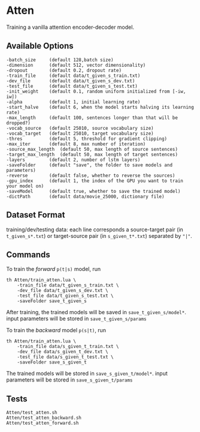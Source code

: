 # Atten
Training a vanilla attention encoder-decoder model.

## Available Options

    -batch_size     (default 128,batch size)
    -dimension      (default 512, vector dimensionality)
    -dropout        (default 0.2, dropout rate)
    -train_file     (default data/t_given_s_train.txt)
    -dev_file       (default data/t_given_s_dev.txt)
    -test_file      (default data/t_given_s_test.txt)
    -init_weight    (default 0.1, random uniform initialized from [-iw, iw])
    -alpha          (default 1, initial learning rate)
    -start_halve    (default 6, when the model starts halving its learning rate)
    -max_length     (default 100, sentences longer than that will be dropped?)
    -vocab_source   (default 25010, source vocabulary size)
    -vocab_target   (default 25010, target vocabulary size)
    -thres          (default 5, threshold for gradient clipping)
    -max_iter       (default 8, max number of iteration)
    -source_max_length  (default 50, max length of source sentences)
    -target_max_length  (default 50, max length of target sentences)
    -layers         (default 2, number of lstm layers)
    -saveFolder     (default "save", the folder to save models and parameters)
    -reverse        (default false, whether to reverse the sources)
    -gpu_index      (default 1, the index of the GPU you want to train your model on)
    -saveModel      (default true, whether to save the trained model)
    -dictPath       (default data/movie_25000, dictionary file)

## Dataset Format
training/dev/testing data: each line corresponds a source-target pair (in ``t_given_s*.txt``) or target-source pair (in ``s_given_t*.txt``) separated by ``"|"``.

## Commands
To train the *forward* `p(t|s)` model, run

    th Atten/train_atten.lua \
        -train_file data/t_given_s_train.txt \
        -dev_file data/t_given_s_dev.txt \
        -test_file data/t_given_s_test.txt \
        -saveFolder save_t_given_s

After training, the trained models will be saved in ``save_t_given_s/model*``. input parameters will be stored in ``save_t_given_s/params``

To train the *backward* model `p(s|t)`, run

    th Atten/train_atten.lua \
        -train_file data/s_given_t_train.txt \
        -dev_file data/s_given_t_dev.txt \
        -test_file data/s_given_t_test.txt \
        -saveFolder save_s_given_t

The trained models will be stored in ``save_s_given_t/model*``. input parameters will be stored in ``save_s_given_t/params``


## Tests
    Atten/test_atten.sh
    Atten/test_atten_backward.sh
    Atten/test_atten_forward.sh